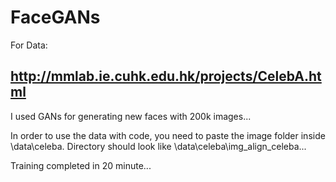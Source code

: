 # FaceGANs

For Data:
## http://mmlab.ie.cuhk.edu.hk/projects/CelebA.html

I used GANs for generating new faces with 200k images...

In order to use the data with code, you need to paste the image folder inside \data\celeba.
Directory should look like \data\celeba\img_align_celeba...


Training completed in 20 minute...
